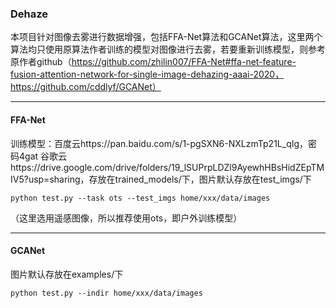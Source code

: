 ### Dehaze

本项目针对图像去雾进行数据增强，包括FFA-Net算法和GCANet算法，这里两个算法均只使用原算法作者训练的模型对图像进行去雾，若要重新训练模型，则参考原作者github（https://github.com/zhilin007/FFA-Net#ffa-net-feature-fusion-attention-network-for-single-image-dehazing-aaai-2020，https://github.com/cddlyf/GCANet）

------

#### FFA-Net

训练模型：百度云https://pan.baidu.com/s/1-pgSXN6-NXLzmTp21L_qIg，密码4gat
谷歌云https://drive.google.com/drive/folders/19_lSUPrpLDZl9AyewhHBsHidZEpTMIV5?usp=sharing，存放在trained_models/下，图片默认存放在test_imgs/下

```
python test.py --task ots --test_imgs home/xxx/data/images
```

（这里选用遥感图像，所以推荐使用ots，即户外训练模型）

------

#### GCANet

图片默认存放在examples/下

```
python test.py --indir home/xxx/data/images
```

